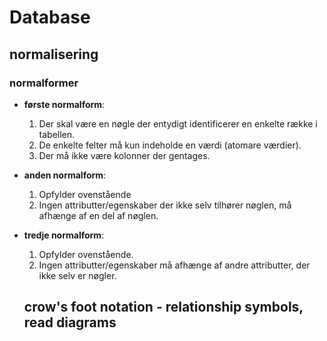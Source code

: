 # Database

## normalisering

### normalformer

* **første normalform**: 
  1. Der skal være en nøgle der entydigt identificerer 
  en enkelte række i tabellen.
  2. De enkelte felter må kun indeholde en værdi (atomare værdier).
  3. Der må ikke være kolonner der gentages.

* **anden normalform**:
  1. Opfylder ovenstående
  2. Ingen attributter/egenskaber der ikke selv tilhører nøglen, 
  må afhænge af en del af nøglen.
* **tredje normalform**: 
  1. Opfylder ovenstående.
  2. Ingen attributter/egenskaber må afhænge af andre attributter, 
  der ikke selv er nøgler.

  ## crow's foot notation - relationship symbols, read diagrams


